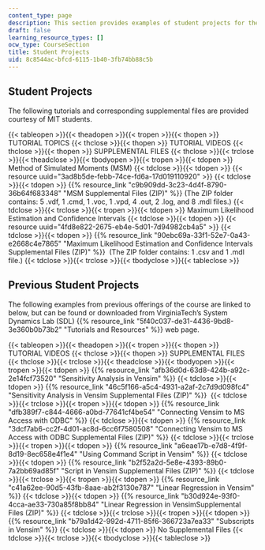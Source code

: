 ```yaml
---
content_type: page
description: This section provides examples of student projects for the course.
draft: false
learning_resource_types: []
ocw_type: CourseSection
title: Student Projects
uid: 8c8544ac-bfcd-6115-1b40-3fb74bb88c5b
---
```

## Student Projects

The following tutorials and corresponding supplemental files are provided courtesy of MIT students.

{{< tableopen >}}{{< theadopen >}}{{< tropen >}}{{< thopen >}}
TUTORIAL TOPICS
{{< thclose >}}{{< thopen >}}
TUTORIAL VIDEOS
{{< thclose >}}{{< thopen >}}
SUPPLEMENTAL FILES
{{< thclose >}}{{< trclose >}}{{< theadclose >}}{{< tbodyopen >}}{{< tropen >}}{{< tdopen >}}
Method of Simulated Moments (MSM)
{{< tdclose >}}{{< tdopen >}}
{{< resource uuid="3ad8b5de-febb-74ce-fd6a-17d019110920" >}}
{{< tdclose >}}{{< tdopen >}}
{{% resource_link "c9b909dd-3c23-4d4f-8790-36b64f683348" "MSM Supplemental Files (ZIP)" %}} (The ZIP folder contains: 5 .vdf, 1 .cmd, 1 .voc, 1 .vpd, 4 .out, 2 .log, and 8 .mdl files.)
{{< tdclose >}}{{< trclose >}}{{< tropen >}}{{< tdopen >}}
Maximum Likelihood Estimation and Confidence Intervals
{{< tdclose >}}{{< tdopen >}}
{{< resource uuid="4fd8e822-2675-eb4e-5d01-7d94982cb4a5" >}}
{{< tdclose >}}{{< tdopen >}}
{{% resource_link "90ebc69a-33f1-52e7-0a43-e2668c4e7865" "Maximum Likelihood Estimation and Confidence Intervals Supplemental Files (ZIP)" %}}  (The ZIP folder contains: 1 .csv and 1 .mdl file.)
{{< tdclose >}}{{< trclose >}}{{< tbodyclose >}}{{< tableclose >}}

## Previous Student Projects

The following examples from previous offerings of the course are linked to below, but can be found or downloaded from VirginiaTech’s System Dynamics Lab (SDL) {{% resource_link "5f40c037-de31-4436-9bd8-3e360b0b73b2" "Tutorials and Resources" %}} web page.

{{< tableopen >}}{{< theadopen >}}{{< tropen >}}{{< thopen >}}
TUTORIAL VIDEOS
{{< thclose >}}{{< thopen >}}
SUPPLEMENTAL FILES
{{< thclose >}}{{< trclose >}}{{< theadclose >}}{{< tbodyopen >}}{{< tropen >}}{{< tdopen >}}
{{% resource_link "afb36d0d-63d8-424b-a92c-2e14fcf73520" "Sensitivity Analysis in Vensim" %}}
{{< tdclose >}}{{< tdopen >}}
{{% resource_link "46c5f166-a5c4-4931-a2af-2c7d9d098fc4" "Sensitivity Analysis in Vensim Supplemental Files (ZIP)" %}} 
{{< tdclose >}}{{< trclose >}}{{< tropen >}}{{< tdopen >}}
{{% resource_link "dfb389f7-c844-4666-a0bd-77641cf4be54" "Connecting Vensim to MS Access with ODBC" %}}
{{< tdclose >}}{{< tdopen >}}
{{% resource_link "3dcf7ab6-cc2f-4d01-ac8d-6cc6f7580508" "Connecting Vensim to MS Access with ODBC Supplemental Files (ZIP)" %}}
{{< tdclose >}}{{< trclose >}}{{< tropen >}}{{< tdopen >}}
{{% resource_link "a6eae17b-e7d8-4f9f-8d19-8ec658e4f1e4" "Using Command Script in Vensim" %}}
{{< tdclose >}}{{< tdopen >}}
{{% resource_link "b2f52a2d-5e8e-4393-89b0-7a2bb69ad85f" "Script in Vensim Supplemental Files (ZIP)" %}}
{{< tdclose >}}{{< trclose >}}{{< tropen >}}{{< tdopen >}}
{{% resource_link "c41a62ee-90d5-43fb-8aae-ab2f3130e787" "Linear Regression in Vensim" %}}
{{< tdclose >}}{{< tdopen >}}
{{% resource_link "b30d924e-93f0-4cca-ae33-730a85f8bb84" "Linear Regression in VensimSupplemental Files (ZIP)" %}}
{{< tdclose >}}{{< trclose >}}{{< tropen >}}{{< tdopen >}}
{{% resource_link "b79a1d42-992d-4711-85f6-366723a7ea33" "Subscripts in Vensim" %}}
{{< tdclose >}}{{< tdopen >}}
No Supplemental Files
{{< tdclose >}}{{< trclose >}}{{< tbodyclose >}}{{< tableclose >}}